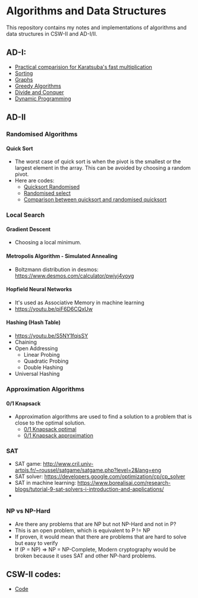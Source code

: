 # Algorithms and Data Structures
This repository contains my notes and implementations of algorithms and data structures in CSW-II and AD-I/II.

## AD-I:
  - [Practical comparision for Karatsuba's fast multiplication](./src/divide_conquer/README.md)
  - [Sorting](./src/sorting/)
  - [Graphs](./src/csw/graph/)
  - [Greedy Algorithms](./src/greedy/)
  - [Divide and Conquer](./src/divide_and_conquer/)
  - [Dynamic Programming](./src/dp/)

## AD-II
### Randomised Algorithms
#### Quick Sort
- The worst case of quick sort is when the pivot is the smallest or the largest element in the array. This can be avoided by choosing a random pivot.
- Here are codes:
  - [Quicksort Randomised](./src/sorting/quick_sort_randomised.py)
  - [Randomised select](./src/sorting/select_randomised.py)
  - [Comparison between quicksort and randomised quicksort](./src/sorting/compare_quick_sort_randomised.py)

### Local Search
#### Gradient Descent
  - Choosing a local minimum.
#### Metropolis Algorithm - Simulated Annealing
  - Boltzmann distribution in desmos: https://www.desmos.com/calculator/pwjyj4yoyg
#### Hopfield Neural Networks
  - It's used as Associative Memory in machine learning
  - https://youtu.be/piF6D6CQxUw
    
#### Hashing (Hash Table)
- https://youtu.be/S5NY1fqisSY
- Chaining
  <!-- - [Chaining](./src/hashing/Chaining.java)
  - [Chaining with linked list](./src/hashing/ChainingLinkedList.java) -->
- Open Addressing
  - Linear Probing
  - Quadratic Probing
  - Double Hashing
- Universal Hashing

### Approximation Algorithms
#### 0/1 Knapsack
- Approximation algorithms are used to find a solution to a problem that is close to the optimal solution.
  - [0/1 Knapsack optimal](./src/dp/Knapsack01.java)
  - [0/1 Knapsack approximation](./src/dp/Knapsack01.java)

### SAT
- SAT game: http://www.cril.univ-artois.fr/~roussel/satgame/satgame.php?level=2&lang=eng
- SAT solver: https://developers.google.com/optimization/cp/cp_solver
- SAT in machine learning: https://www.borealisai.com/research-blogs/tutorial-9-sat-solvers-i-introduction-and-applications/
- 
### NP vs NP-Hard
- Are there any problems that are NP but not NP-Hard and not in P?
- This is an open problem, which is equivalent to P != NP
- If proven, it would mean that there are problems that are hard to solve but easy to verify
- If (P = NP) => NP = NP-Complete, Modern cryptography would be broken because it uses SAT and other NP-hard problems.

## CSW-II codes:
  - [Code](./src/csw/)

